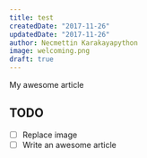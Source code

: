 ```yaml
---
title: test
createdDate: "2017-11-26"
updatedDate: "2017-11-26"
author: Necmettin Karakayapython
image: welcoming.png
draft: true
---
```


My awesome article

## TODO

-   [ ] Replace image
-   [ ] Write an awesome article
